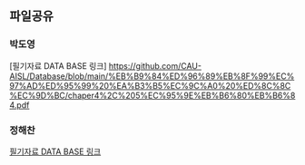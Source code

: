 ## 파일공유

### 박도영
[필기자료 DATA BASE 링크] https://github.com/CAU-AISL/Database/blob/main/%EB%B9%84%ED%96%89%EB%8F%99%EC%97%AD%ED%95%99%20%EA%B3%B5%EC%9C%A0%20%ED%8C%8C%EC%9D%BC/chaper4%2C%205%EC%95%9E%EB%B6%80%EB%B6%84.pdf



### 정해찬 

[필기자료 DATA BASE 링크](https://github.com/CAU-AISL/Database/blob/main/%EB%B9%84%ED%96%89%EB%8F%99%EC%97%AD%ED%95%99%20%EA%B3%B5%EC%9C%A0%20%ED%8C%8C%EC%9D%BC/%EC%8A%A4%ED%84%B0%EB%94%94%20%EC%9E%90%EB%A3%8C%20(1).pdf)

